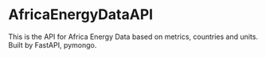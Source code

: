 # AfricaEnergyDataAPI
This is the API for Africa Energy Data based on metrics, countries and units. Built by FastAPI, pymongo.
